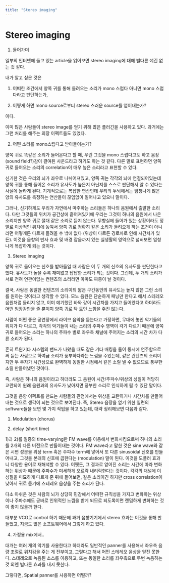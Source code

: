 ```yaml
---
title: "Stereo imaging"
---
```

# Stereo imaging


1. 들어가며




일부의 인터넷에 돌고 있는 article을 읽어보면 stereo imaging에 대해 별다른 얘긴 없는 것 같다. 




내가 알고 싶은 것은 




1) 어떠한 조건에서 양쪽 귀를 통해 들려오는 소리가 mono 스럽다 아니면 mono 스럽다라고 판단하는가,

2) 어떻게 하면 mono source로부터 stereo 스러운 source를 얻어내는가?




이다.




이미 많은 사람들이 stereo image를 얻기 위해 많은 플러긴을 사용하고 있다. 과거에는 그런 처리를 해주는 외장 이펙트들도 있었다. 




2. 어떤 소리를 mono스럽다고 받아들이는가?




양쪽 귀로 똑같은 소리가 들어온다고 할 때, 우린 그것을 mono 스럽다고도 하고 음장 (sound field?)감이 결여된 사운드라고 하기도 하는 것 같다. 다른 말로 표현하면 양쪽귀로 들어오는 소리의 correlation이 매우 높은 소리라고 표현할 수 있다. 




신기한 것은 우리의 뇌가 좌우로 나뉘어져있고, 양쪽 귀는 각각의 뇌에 연결되어있는데 양쪽 귀를 통해 들어온 소리가 유사도가 높은지 아닌지를 스스로 판단해서 알 수 있다는 사실에 놀라게 된다. 기계적으로는 복잡한 연산인데 우리의 두뇌에서는 엄청나게 많은 양의 유사도를 측정하는 연산들이 끊임없이 일어나고 있으니 말이다. 




그러나, 신기하게도 우리가 자연에서 마주하는 소리들은 하나의 음원에서 출발한 소리다. 다만 그것들의 위치가 공간상에 흩어져있기에 우리는 그것이 하나의 음원에서 나온 소리지만 양쪽 귀로 절대 같은 소리로 듣지 않는다. 무향실에 들어가 있는 상황이라도 정말로 이상적인 위치에 놓여서 양쪽 귀로 정확히 같은 소리가 들려오게 하는 조건이 아니라면 어떻게든 다르게 들려올 수 밖에 없다 (위상이 다르든 경로차로 인해 시간차가 있든). 이것을 음향의 반사 효과 및 배경 잡음까지 있는 실생활의 영역으로 넓혀보면 엄청나게 복잡하게 되는 것이다. 




3. Stereo imaging




양쪽 귀로 들어오는 신호를 받아들일 때 사람은 이 두 개의 신호의 유사도를 판단한다고 했다. 유사도가 높을 수록 재미없고 답답한 소리가 되는 것이다. 그런데, 두 개의 소리가 서로 전혀 연관이없는 컨텐츠의 소리라면 아마도 짜증이 날 것이다. 




결국, 사람은 동일한 컨텐츠의 소리이되 짧은 구간동안의 유사도는 높지 않은 그런 소리를 원하는 것이라고 생각할 수 있다. 모노 음원은 단순하게 패닝만 한다고 해서 스테레오 음원처럼 들리지 않고, 이미 얘기했던 바와 같이 시간차를 가지고 들어왔다고 하더라도 어떤 임장감만을 줄 뿐이지 양쪽 귀로 탁 트인 느낌을 주진 않는다.




사람이 어떤 좋은 공연장에서 라이브 음악을 듣는다고 가정하면, 무대에 놓인 악기들의 위치가 다 다르고, 각각의 악기들이 내는 소리의 주파수 영역이 각기 다르기 때문에 양쪽 귀로 들어오는 소리는 하나의 주파수 별로 좌우측 채널에 주어지는 소리의 시간 차가 다른 소리가 된다. 




흔히 트윈기타 시스템의 밴드가 나왔을 때도 같은 기타 배킹을 둘이 동시에 연주함으로써 듣는 사람으로 하여금 소리가 풍부하다라는 느낌을 주었는데, 같은 컨텐츠의 소리이지만 두 주자가 시간상으로 완벽하게 동일한 시점에서 같은 소릴 낼 수 없으므로 풍부한 소릴 만들어냈던 것이다.




즉, 사람은 하나의 음원이라고 하더라도 그 음원이 시간/주파수/위상의 성질이 적당히 교란되어 원래 음원과의 유사도가 낮아지면 풍부한 소리로 인식하게 될 수 있단 말이다.




그것을 음향 이펙트를 만드는 사람들의 관점에서는 위상을 교란하거나 시간차를 만들어내는 것으로 생각이 되는 것으로 보여진다. 즉, Stereo 음장을 얻기 위한 일련의 software들을 보면 몇 가지 작업을 하고 있는데, 대략 정리해보면 다음과 같다.




1) Modulation (chorus)

2) delay (short time)




1)과 2)를 일종의 time-varying한 FM wave를 이용해서 변화시킴으로써 하나의 소리를 2개의 다른 버전으로 만들어내는 것이다. FM wave라고 말한 것은 sine wave와 같은 시변 성분을 위상 term 혹은 주파수 term에 넣어서 또 다른 sinusoidal 신호를 만들어내고, 그것을 본래의 신호에 곱한다는 (modulation) 말이 된다. 이것을 도플러 효과니 다양한 용어로 재해석할 수 있다. 어쨋든, 그 결과로 얻어진 소리는 시간에 따라 변화하는 위상차 때문에 주파수가 미세하게 오르락 내리락한다는 것이다. 각각의 채널에 이 성질을 미묘하게 다르게 준 뒤에 들어보면, 같은 소리이긴 하지만 cross correlation이 낮아서 귀로 듣기에 스테레오 음상을 주는 소리가 된다.




다소 아쉬운 것은 사람의 뇌가 상당히 민감해서 어떠한 규칙성을 가지고 변화하는 위상이나 주파수에도 곧바로 인위적인 느낌을 받게 되므로 되도록이면 랜덤하게 변화하는 것이 좋지 않을까 한다. 




대부분 VCO로 control 하기 때문에 과거 음향기기에서 stereo 효과는 이것을 통해 만들었고, 지금도 많은 소프트웨어에서 그렇게 하고 있다.




4. 가정용 mix에서..




대개는 여러 개의 악기를 사용한다고 하더라도 일반적인 panner를 사용해서 좌우측 음량 조절로 위치감을 주는 게 전부이고, 그렇다고 해서 어떤 스테레오 음상을 얻진 못한다. 스테레오로 녹음된 소스를 이용하고, 또는 동일한 소리를 좌우측으로 두번 녹음하는 것 외엔 별다른 효과를 내지 못한다. 




그렇다면, Spatial panner를 사용하면 어떨까?






